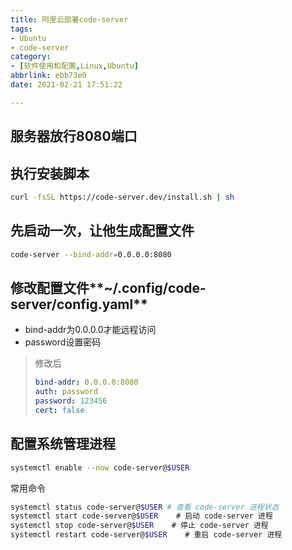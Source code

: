 ```yaml
---
title: 阿里云部署code-server
tags: 
- Ubuntu
- code-server
category: 
- [软件使用和配置,Linux,Ubuntu]
abbrlink: ebb73e0
date: 2021-02-21 17:51:22

---
```

## 服务器放行8080端口

## 执行安装脚本
~~~bash
curl -fsSL https://code-server.dev/install.sh | sh
~~~

## 先启动一次，让他生成配置文件
~~~bash
code-server --bind-addr=0.0.0.0:8080
~~~

## 修改配置文件**~/.config/code-server/config.yaml**
+ bind-addr为0.0.0.0才能远程访问
+ password设置密码
>修改后
>~~~yaml
>bind-addr: 0.0.0.0:8080
>auth: password
>password: 123456
>cert: false
>~~~

## 配置系统管理进程
~~~bash
systemctl enable --now code-server@$USER
~~~

常用命令
~~~bash
systemctl status code-server@$USER # 查看 code-server 进程状态
systemctl start code-server@$USER    # 启动 code-server 进程
systemctl stop code-server@$USER    # 停止 code-server 进程
systemctl restart code-server@$USER    # 重启 code-server 进程
~~~